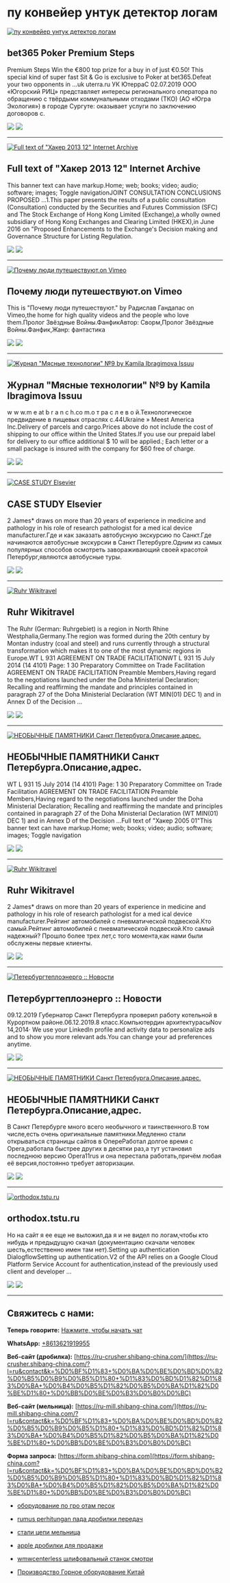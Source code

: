 # пу конвейер унтук детектор логам

<a href="https://swt.shibang-china.com/?l=ru&img&k=%D0%BF%D1%83+%D0%BA%D0%BE%D0%BD%D0%B2%D0%B5%D0%B9%D0%B5%D1%80+%D1%83%D0%BD%D1%82%D1%83%D0%BA+%D0%B4%D0%B5%D1%82%D0%B5%D0%BA%D1%82%D0%BE%D1%80+%D0%BB%D0%BE%D0%B3%D0%B0%D0%BC" target="_blank">![пу конвейер унтук детектор логам](http://static.shibang-china.com/all-800x300/159.jpg)</a>

## bet365 Poker Premium Steps
Premium Steps Win the €800 top prize for a buy in of just €0.50! This special kind of super fast Sit & Go is exclusive to Poker at bet365.Defeat your two opponents in …uk uterra.ru УК ЮтерраС 02.07.2019 ООО «Югорский РИЦ» представляет интересы регионального оператора по обращению с твёрдыми коммунальными отходами (ТКО) (АО «Югра Экология») в городе Сургуте: оказывает услуги по заключению договоров с.


<a href="https://whatsapp.shibangsoft.com/WhatsApp.php" target="_blank" title="WhatsApp">![](http://static.shibang-china.com/icon/whatsapp.png)</a> <a href="https://swt.shibang-china.com/?l=ru&icon&k=%D0%BF%D1%83+%D0%BA%D0%BE%D0%BD%D0%B2%D0%B5%D0%B9%D0%B5%D1%80+%D1%83%D0%BD%D1%82%D1%83%D0%BA+%D0%B4%D0%B5%D1%82%D0%B5%D0%BA%D1%82%D0%BE%D1%80+%D0%BB%D0%BE%D0%B3%D0%B0%D0%BC" target="_blank">![](http://static.shibang-china.com/icon/chat-ru.png)</a>

---

<a href="https://swt.shibang-china.com/?l=ru&img&k=%D0%BF%D1%83+%D0%BA%D0%BE%D0%BD%D0%B2%D0%B5%D0%B9%D0%B5%D1%80+%D1%83%D0%BD%D1%82%D1%83%D0%BA+%D0%B4%D0%B5%D1%82%D0%B5%D0%BA%D1%82%D0%BE%D1%80+%D0%BB%D0%BE%D0%B3%D0%B0%D0%BC" target="_blank">![Full text of "Хакер 2013 12" Internet Archive](http://static.shibang-china.com/all-800x300/216.jpg)</a>

## Full text of "Хакер 2013 12" Internet Archive
This banner text can have markup.Home; web; books; video; audio; software; images; Toggle navigationJOINT CONSULTATION CONCLUSIONS PROPOSED …1.This paper presents the results of a public consultation (Consultation) conducted by the Securities and Futures Commission (SFC) and The Stock Exchange of Hong Kong Limited (Exchange),a wholly owned subsidiary of Hong Kong Exchanges and Clearing Limited (HKEX),in June 2016 on "Proposed Enhancements to the Exchange's Decision making and Governance Structure for Listing Regulation.


<a href="https://whatsapp.shibangsoft.com/WhatsApp.php" target="_blank" title="WhatsApp">![](http://static.shibang-china.com/icon/whatsapp.png)</a> <a href="https://swt.shibang-china.com/?l=ru&icon&k=%D0%BF%D1%83+%D0%BA%D0%BE%D0%BD%D0%B2%D0%B5%D0%B9%D0%B5%D1%80+%D1%83%D0%BD%D1%82%D1%83%D0%BA+%D0%B4%D0%B5%D1%82%D0%B5%D0%BA%D1%82%D0%BE%D1%80+%D0%BB%D0%BE%D0%B3%D0%B0%D0%BC" target="_blank">![](http://static.shibang-china.com/icon/chat-ru.png)</a>

---

<a href="https://swt.shibang-china.com/?l=ru&img&k=%D0%BF%D1%83+%D0%BA%D0%BE%D0%BD%D0%B2%D0%B5%D0%B9%D0%B5%D1%80+%D1%83%D0%BD%D1%82%D1%83%D0%BA+%D0%B4%D0%B5%D1%82%D0%B5%D0%BA%D1%82%D0%BE%D1%80+%D0%BB%D0%BE%D0%B3%D0%B0%D0%BC" target="_blank">![Почему люди путешествуют.on Vimeo](http://static.shibang-china.com/all-800x300/1184.jpg)</a>

## Почему люди путешествуют.on Vimeo
This is "Почему люди путешествуют." by Радислав Гандапаc on Vimeo,the home for high quality videos and the people who love them.Пролог Звёздные Войны.ФанфикАвтор: Сворм,Пролог Звёздные Войны.Фанфик,Жанр: фантастика


<a href="https://whatsapp.shibangsoft.com/WhatsApp.php" target="_blank" title="WhatsApp">![](http://static.shibang-china.com/icon/whatsapp.png)</a> <a href="https://swt.shibang-china.com/?l=ru&icon&k=%D0%BF%D1%83+%D0%BA%D0%BE%D0%BD%D0%B2%D0%B5%D0%B9%D0%B5%D1%80+%D1%83%D0%BD%D1%82%D1%83%D0%BA+%D0%B4%D0%B5%D1%82%D0%B5%D0%BA%D1%82%D0%BE%D1%80+%D0%BB%D0%BE%D0%B3%D0%B0%D0%BC" target="_blank">![](http://static.shibang-china.com/icon/chat-ru.png)</a>

---

<a href="https://swt.shibang-china.com/?l=ru&img&k=%D0%BF%D1%83+%D0%BA%D0%BE%D0%BD%D0%B2%D0%B5%D0%B9%D0%B5%D1%80+%D1%83%D0%BD%D1%82%D1%83%D0%BA+%D0%B4%D0%B5%D1%82%D0%B5%D0%BA%D1%82%D0%BE%D1%80+%D0%BB%D0%BE%D0%B3%D0%B0%D0%BC" target="_blank">![Журнал "Мясные технологии" №9 by Kamila Ibragimova Issuu](http://static.shibang-china.com/all-800x300/1300.jpg)</a>

## Журнал "Мясные технологии" №9 by Kamila Ibragimova Issuu
w w w.m e at b r a n c h.co m.о т ра с л е в о й.Технологическое предвидение в пищевых отраслях c.44Ukraine » Meest America Inc.Delivery of parcels and cargo.Prices above do not include the cost of shipping to our office within the United States.If you use our prepaid label for delivery to our office additional $ 10 will be applied.; Each letter or a small package is insured with the company for $60 free of charge.


<a href="https://whatsapp.shibangsoft.com/WhatsApp.php" target="_blank" title="WhatsApp">![](http://static.shibang-china.com/icon/whatsapp.png)</a> <a href="https://swt.shibang-china.com/?l=ru&icon&k=%D0%BF%D1%83+%D0%BA%D0%BE%D0%BD%D0%B2%D0%B5%D0%B9%D0%B5%D1%80+%D1%83%D0%BD%D1%82%D1%83%D0%BA+%D0%B4%D0%B5%D1%82%D0%B5%D0%BA%D1%82%D0%BE%D1%80+%D0%BB%D0%BE%D0%B3%D0%B0%D0%BC" target="_blank">![](http://static.shibang-china.com/icon/chat-ru.png)</a>

---

<a href="https://swt.shibang-china.com/?l=ru&img&k=%D0%BF%D1%83+%D0%BA%D0%BE%D0%BD%D0%B2%D0%B5%D0%B9%D0%B5%D1%80+%D1%83%D0%BD%D1%82%D1%83%D0%BA+%D0%B4%D0%B5%D1%82%D0%B5%D0%BA%D1%82%D0%BE%D1%80+%D0%BB%D0%BE%D0%B3%D0%B0%D0%BC" target="_blank">![CASE STUDY Elsevier](http://static.shibang-china.com/all-800x300/937.jpg)</a>

## CASE STUDY Elsevier
2 James* draws on more than 20 years of experience in medicine and pathology in his role of research pathologist for a med ical device manufacturer.Где и как заказать автобусную экскурсию по Санкт.Где начинаются автобусные экскурсии в Санкт Петербурге.Одним из самых популярных способов осмотреть завораживающий своей красотой Петербург,являются автобусные туры.


<a href="https://whatsapp.shibangsoft.com/WhatsApp.php" target="_blank" title="WhatsApp">![](http://static.shibang-china.com/icon/whatsapp.png)</a> <a href="https://swt.shibang-china.com/?l=ru&icon&k=%D0%BF%D1%83+%D0%BA%D0%BE%D0%BD%D0%B2%D0%B5%D0%B9%D0%B5%D1%80+%D1%83%D0%BD%D1%82%D1%83%D0%BA+%D0%B4%D0%B5%D1%82%D0%B5%D0%BA%D1%82%D0%BE%D1%80+%D0%BB%D0%BE%D0%B3%D0%B0%D0%BC" target="_blank">![](http://static.shibang-china.com/icon/chat-ru.png)</a>

---

<a href="https://swt.shibang-china.com/?l=ru&img&k=%D0%BF%D1%83+%D0%BA%D0%BE%D0%BD%D0%B2%D0%B5%D0%B9%D0%B5%D1%80+%D1%83%D0%BD%D1%82%D1%83%D0%BA+%D0%B4%D0%B5%D1%82%D0%B5%D0%BA%D1%82%D0%BE%D1%80+%D0%BB%D0%BE%D0%B3%D0%B0%D0%BC" target="_blank">![Ruhr Wikitravel](http://static.shibang-china.com/all-800x300/560.jpg)</a>

## Ruhr Wikitravel
The Ruhr (German: Ruhrgebiet) is a region in North Rhine Westphalia,Germany.The region was formed during the 20th century by Montan industry (coal and steel) and runs currently through a structural transformation which makes it to one of the most dynamic regions in Europe.WT L 931 AGREEMENT ON TRADE FACILITATIONWT L 931 15 July 2014 (14 4101) Page: 1 30 Preparatory Committee on Trade Facilitation AGREEMENT ON TRADE FACILITATION Preamble Members,Having regard to the negotiations launched under the Doha Ministerial Declaration; Recalling and reaffirming the mandate and principles contained in paragraph 27 of the Doha Ministerial Declaration (WT MIN(01) DEC 1) and in Annex D of the Decision …


<a href="https://whatsapp.shibangsoft.com/WhatsApp.php" target="_blank" title="WhatsApp">![](http://static.shibang-china.com/icon/whatsapp.png)</a> <a href="https://swt.shibang-china.com/?l=ru&icon&k=%D0%BF%D1%83+%D0%BA%D0%BE%D0%BD%D0%B2%D0%B5%D0%B9%D0%B5%D1%80+%D1%83%D0%BD%D1%82%D1%83%D0%BA+%D0%B4%D0%B5%D1%82%D0%B5%D0%BA%D1%82%D0%BE%D1%80+%D0%BB%D0%BE%D0%B3%D0%B0%D0%BC" target="_blank">![](http://static.shibang-china.com/icon/chat-ru.png)</a>

---

<a href="https://swt.shibang-china.com/?l=ru&img&k=%D0%BF%D1%83+%D0%BA%D0%BE%D0%BD%D0%B2%D0%B5%D0%B9%D0%B5%D1%80+%D1%83%D0%BD%D1%82%D1%83%D0%BA+%D0%B4%D0%B5%D1%82%D0%B5%D0%BA%D1%82%D0%BE%D1%80+%D0%BB%D0%BE%D0%B3%D0%B0%D0%BC" target="_blank">![НЕОБЫЧНЫЕ ПАМЯТНИКИ Санкт Петербурга.Описание,адрес.](http://static.shibang-china.com/all-800x300/589.jpg)</a>

## НЕОБЫЧНЫЕ ПАМЯТНИКИ Санкт Петербурга.Описание,адрес.
WT L 931 15 July 2014 (14 4101) Page: 1 30 Preparatory Committee on Trade Facilitation AGREEMENT ON TRADE FACILITATION Preamble Members,Having regard to the negotiations launched under the Doha Ministerial Declaration; Recalling and reaffirming the mandate and principles contained in paragraph 27 of the Doha Ministerial Declaration (WT MIN(01) DEC 1) and in Annex D of the Decision …Full text of "Хакер 2005 01"This banner text can have markup.Home; web; books; video; audio; software; images; Toggle navigation


<a href="https://whatsapp.shibangsoft.com/WhatsApp.php" target="_blank" title="WhatsApp">![](http://static.shibang-china.com/icon/whatsapp.png)</a> <a href="https://swt.shibang-china.com/?l=ru&icon&k=%D0%BF%D1%83+%D0%BA%D0%BE%D0%BD%D0%B2%D0%B5%D0%B9%D0%B5%D1%80+%D1%83%D0%BD%D1%82%D1%83%D0%BA+%D0%B4%D0%B5%D1%82%D0%B5%D0%BA%D1%82%D0%BE%D1%80+%D0%BB%D0%BE%D0%B3%D0%B0%D0%BC" target="_blank">![](http://static.shibang-china.com/icon/chat-ru.png)</a>

---

<a href="https://swt.shibang-china.com/?l=ru&img&k=%D0%BF%D1%83+%D0%BA%D0%BE%D0%BD%D0%B2%D0%B5%D0%B9%D0%B5%D1%80+%D1%83%D0%BD%D1%82%D1%83%D0%BA+%D0%B4%D0%B5%D1%82%D0%B5%D0%BA%D1%82%D0%BE%D1%80+%D0%BB%D0%BE%D0%B3%D0%B0%D0%BC" target="_blank">![Ruhr Wikitravel](http://static.shibang-china.com/all-800x300/1457.jpg)</a>

## Ruhr Wikitravel
2 James* draws on more than 20 years of experience in medicine and pathology in his role of research pathologist for a med ical device manufacturer.Рейтинг автомобилей с пневматической подвеской.Кто самый.Рейтинг автомобилей с пневматической подвеской.Кто самый надежный? Прошло более трех лет,с того момента,как нами были обслужены первые клиенты.


<a href="https://whatsapp.shibangsoft.com/WhatsApp.php" target="_blank" title="WhatsApp">![](http://static.shibang-china.com/icon/whatsapp.png)</a> <a href="https://swt.shibang-china.com/?l=ru&icon&k=%D0%BF%D1%83+%D0%BA%D0%BE%D0%BD%D0%B2%D0%B5%D0%B9%D0%B5%D1%80+%D1%83%D0%BD%D1%82%D1%83%D0%BA+%D0%B4%D0%B5%D1%82%D0%B5%D0%BA%D1%82%D0%BE%D1%80+%D0%BB%D0%BE%D0%B3%D0%B0%D0%BC" target="_blank">![](http://static.shibang-china.com/icon/chat-ru.png)</a>

---

<a href="https://swt.shibang-china.com/?l=ru&img&k=%D0%BF%D1%83+%D0%BA%D0%BE%D0%BD%D0%B2%D0%B5%D0%B9%D0%B5%D1%80+%D1%83%D0%BD%D1%82%D1%83%D0%BA+%D0%B4%D0%B5%D1%82%D0%B5%D0%BA%D1%82%D0%BE%D1%80+%D0%BB%D0%BE%D0%B3%D0%B0%D0%BC" target="_blank">![Петербургтеплоэнерго :: Новости](http://static.shibang-china.com/all-800x300/301.jpg)</a>

## Петербургтеплоэнерго :: Новости
09.12.2019 Губернатор Санкт Петербурга проверил работу котельной в Курортном районе.06.12.2019.8 класс.Компьютердин архитектурасыNov 14,2014· We use your LinkedIn profile and activity data to personalize ads and to show you more relevant ads.You can change your ad preferences anytime.


<a href="https://whatsapp.shibangsoft.com/WhatsApp.php" target="_blank" title="WhatsApp">![](http://static.shibang-china.com/icon/whatsapp.png)</a> <a href="https://swt.shibang-china.com/?l=ru&icon&k=%D0%BF%D1%83+%D0%BA%D0%BE%D0%BD%D0%B2%D0%B5%D0%B9%D0%B5%D1%80+%D1%83%D0%BD%D1%82%D1%83%D0%BA+%D0%B4%D0%B5%D1%82%D0%B5%D0%BA%D1%82%D0%BE%D1%80+%D0%BB%D0%BE%D0%B3%D0%B0%D0%BC" target="_blank">![](http://static.shibang-china.com/icon/chat-ru.png)</a>

---

<a href="https://swt.shibang-china.com/?l=ru&img&k=%D0%BF%D1%83+%D0%BA%D0%BE%D0%BD%D0%B2%D0%B5%D0%B9%D0%B5%D1%80+%D1%83%D0%BD%D1%82%D1%83%D0%BA+%D0%B4%D0%B5%D1%82%D0%B5%D0%BA%D1%82%D0%BE%D1%80+%D0%BB%D0%BE%D0%B3%D0%B0%D0%BC" target="_blank">![НЕОБЫЧНЫЕ ПАМЯТНИКИ Санкт Петербурга.Описание,адрес.](http://static.shibang-china.com/all-800x300/1476.jpg)</a>

## НЕОБЫЧНЫЕ ПАМЯТНИКИ Санкт Петербурга.Описание,адрес.
В Санкт Петербурге много всего необычного и таинственного.В том числе,есть очень оригинальные памятники.Медленно стали открываться страницы сайтов в ОпереРаботал долгое время с Opera,работала быстрее других в десятки раз,а тут установил последнюю версию Opera11rus и она перестала работать,причём любая её версия,постоянно требует авторизации.


<a href="https://whatsapp.shibangsoft.com/WhatsApp.php" target="_blank" title="WhatsApp">![](http://static.shibang-china.com/icon/whatsapp.png)</a> <a href="https://swt.shibang-china.com/?l=ru&icon&k=%D0%BF%D1%83+%D0%BA%D0%BE%D0%BD%D0%B2%D0%B5%D0%B9%D0%B5%D1%80+%D1%83%D0%BD%D1%82%D1%83%D0%BA+%D0%B4%D0%B5%D1%82%D0%B5%D0%BA%D1%82%D0%BE%D1%80+%D0%BB%D0%BE%D0%B3%D0%B0%D0%BC" target="_blank">![](http://static.shibang-china.com/icon/chat-ru.png)</a>

---

<a href="https://swt.shibang-china.com/?l=ru&img&k=%D0%BF%D1%83+%D0%BA%D0%BE%D0%BD%D0%B2%D0%B5%D0%B9%D0%B5%D1%80+%D1%83%D0%BD%D1%82%D1%83%D0%BA+%D0%B4%D0%B5%D1%82%D0%B5%D0%BA%D1%82%D0%BE%D1%80+%D0%BB%D0%BE%D0%B3%D0%B0%D0%BC" target="_blank">![orthodox.tstu.ru](http://static.shibang-china.com/all-800x300/462.jpg)</a>

## orthodox.tstu.ru
Но на сайт я ее еще не выложил,да я и не видел по логам,чтобы кто нибудь и предыдущую скачал (документацию скачали человек шесть,естественно имен там нет).Setting up authentication DialogflowSetting up authentication.V2 of the API relies on a Google Cloud Platform Service Account for authentication,instead of the previously used client and developer …


<a href="https://whatsapp.shibangsoft.com/WhatsApp.php" target="_blank" title="WhatsApp">![](http://static.shibang-china.com/icon/whatsapp.png)</a> <a href="https://swt.shibang-china.com/?l=ru&icon&k=%D0%BF%D1%83+%D0%BA%D0%BE%D0%BD%D0%B2%D0%B5%D0%B9%D0%B5%D1%80+%D1%83%D0%BD%D1%82%D1%83%D0%BA+%D0%B4%D0%B5%D1%82%D0%B5%D0%BA%D1%82%D0%BE%D1%80+%D0%BB%D0%BE%D0%B3%D0%B0%D0%BC" target="_blank">![](http://static.shibang-china.com/icon/chat-ru.png)</a>

---
## Свяжитесь с нами:

**Теперь говорите:** [Нажмите, чтобы начать чат](https://swt.shibang-china.com?l=ru&contact&k=%D0%BF%D1%83+%D0%BA%D0%BE%D0%BD%D0%B2%D0%B5%D0%B9%D0%B5%D1%80+%D1%83%D0%BD%D1%82%D1%83%D0%BA+%D0%B4%D0%B5%D1%82%D0%B5%D0%BA%D1%82%D0%BE%D1%80+%D0%BB%D0%BE%D0%B3%D0%B0%D0%BC)

**WhatsApp:**  [+8613621919955](https://whatsapp.shibangsoft.com/WhatsApp.php)

**Веб-сайт (дробилка):** [https://ru-crusher.shibang-china.com/](https://ru-crusher.shibang-china.com/?l=ru&contact&k=%D0%BF%D1%83+%D0%BA%D0%BE%D0%BD%D0%B2%D0%B5%D0%B9%D0%B5%D1%80+%D1%83%D0%BD%D1%82%D1%83%D0%BA+%D0%B4%D0%B5%D1%82%D0%B5%D0%BA%D1%82%D0%BE%D1%80+%D0%BB%D0%BE%D0%B3%D0%B0%D0%BC)

**Веб-сайт (мельница):** [https://ru-mill.shibang-china.com/](https://ru-mill.shibang-china.com/?l=ru&contact&k=%D0%BF%D1%83+%D0%BA%D0%BE%D0%BD%D0%B2%D0%B5%D0%B9%D0%B5%D1%80+%D1%83%D0%BD%D1%82%D1%83%D0%BA+%D0%B4%D0%B5%D1%82%D0%B5%D0%BA%D1%82%D0%BE%D1%80+%D0%BB%D0%BE%D0%B3%D0%B0%D0%BC)

**Форма запроса:** [https://form.shibang-china.com](https://form.shibang-china.com?l=ru&contact&k=%D0%BF%D1%83+%D0%BA%D0%BE%D0%BD%D0%B2%D0%B5%D0%B9%D0%B5%D1%80+%D1%83%D0%BD%D1%82%D1%83%D0%BA+%D0%B4%D0%B5%D1%82%D0%B5%D0%BA%D1%82%D0%BE%D1%80+%D0%BB%D0%BE%D0%B3%D0%B0%D0%BC)

* [оборудование по гро отам песок](../16/%D0%BE%D0%B1%D0%BE%D1%80%D1%83%D0%B4%D0%BE%D0%B2%D0%B0%D0%BD%D0%B8%D0%B5%20%D0%BF%D0%BE%20%D0%B3%D1%80%D0%BE%20%D0%BE%D1%82%D0%B0%D0%BC%20%D0%BF%D0%B5%D1%81%D0%BE%D0%BA.md)

* [rumus perhitungan пада дробилки передач](../18/rumus%20perhitungan%20%D0%BF%D0%B0%D0%B4%D0%B0%20%D0%B4%D1%80%D0%BE%D0%B1%D0%B8%D0%BB%D0%BA%D0%B8%20%D0%BF%D0%B5%D1%80%D0%B5%D0%B4%D0%B0%D1%87.md)

* [стали цепи мельница](../17/%D1%81%D1%82%D0%B0%D0%BB%D0%B8%20%D1%86%D0%B5%D0%BF%D0%B8%20%D0%BC%D0%B5%D0%BB%D1%8C%D0%BD%D0%B8%D1%86%D0%B0.md)

* [apple дробилки для продажи](../19/apple%20%D0%B4%D1%80%D0%BE%D0%B1%D0%B8%D0%BB%D0%BA%D0%B8%20%D0%B4%D0%BB%D1%8F%20%D0%BF%D1%80%D0%BE%D0%B4%D0%B0%D0%B6%D0%B8.md)

* [wmwcenterless шлифовальный станок смотри](../16/wmwcenterless%20%D1%88%D0%BB%D0%B8%D1%84%D0%BE%D0%B2%D0%B0%D0%BB%D1%8C%D0%BD%D1%8B%D0%B9%20%D1%81%D1%82%D0%B0%D0%BD%D0%BE%D0%BA%20%D1%81%D0%BC%D0%BE%D1%82%D1%80%D0%B8.md)

* [Производство Горное оборудование Китай](../20/%D0%9F%D1%80%D0%BE%D0%B8%D0%B7%D0%B2%D0%BE%D0%B4%D1%81%D1%82%D0%B2%D0%BE%20%D0%93%D0%BE%D1%80%D0%BD%D0%BE%D0%B5%20%D0%BE%D0%B1%D0%BE%D1%80%D1%83%D0%B4%D0%BE%D0%B2%D0%B0%D0%BD%D0%B8%D0%B5%20%D0%9A%D0%B8%D1%82%D0%B0%D0%B9.md)